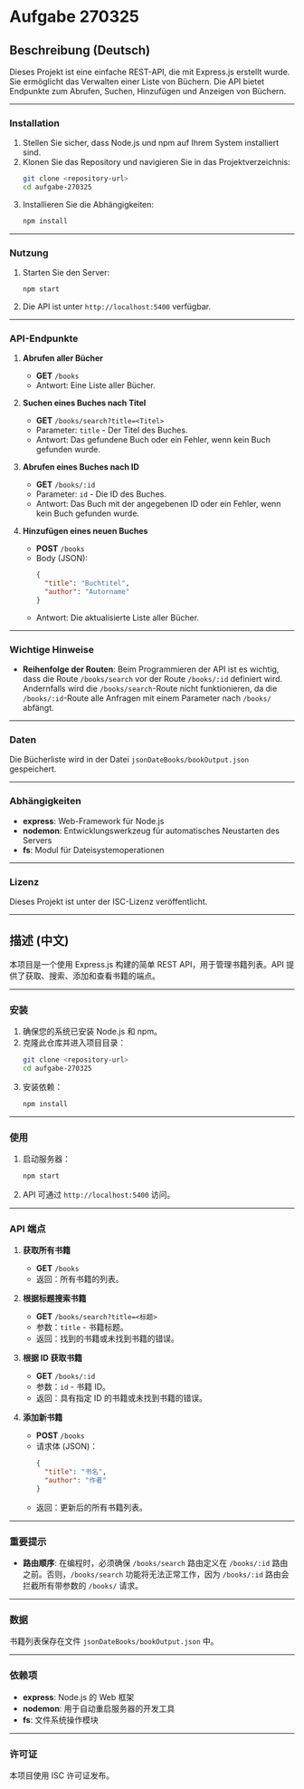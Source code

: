 # Aufgabe 270325

## Beschreibung (Deutsch)

Dieses Projekt ist eine einfache REST-API, die mit Express.js erstellt wurde. Sie ermöglicht das Verwalten einer Liste von Büchern. Die API bietet Endpunkte zum Abrufen, Suchen, Hinzufügen und Anzeigen von Büchern.

---

### Installation

1. Stellen Sie sicher, dass Node.js und npm auf Ihrem System installiert sind.
2. Klonen Sie das Repository und navigieren Sie in das Projektverzeichnis:
   ```bash
   git clone <repository-url>
   cd aufgabe-270325
   ```
3. Installieren Sie die Abhängigkeiten:
   ```bash
   npm install
   ```

---

### Nutzung

1. Starten Sie den Server:
   ```bash
   npm start
   ```
2. Die API ist unter `http://localhost:5400` verfügbar.

---

### API-Endpunkte

1. **Abrufen aller Bücher**
   - **GET** `/books`
   - Antwort: Eine Liste aller Bücher.

2. **Suchen eines Buches nach Titel**
   - **GET** `/books/search?title=<Titel>`
   - Parameter: `title` - Der Titel des Buches.
   - Antwort: Das gefundene Buch oder ein Fehler, wenn kein Buch gefunden wurde.

3. **Abrufen eines Buches nach ID**
   - **GET** `/books/:id`
   - Parameter: `id` - Die ID des Buches.
   - Antwort: Das Buch mit der angegebenen ID oder ein Fehler, wenn kein Buch gefunden wurde.

4. **Hinzufügen eines neuen Buches**
   - **POST** `/books`
   - Body (JSON):
     ```json
     {
       "title": "Buchtitel",
       "author": "Autorname"
     }
     ```
   - Antwort: Die aktualisierte Liste aller Bücher.

---

### Wichtige Hinweise

- **Reihenfolge der Routen**:
  Beim Programmieren der API ist es wichtig, dass die Route `/books/search` vor der Route `/books/:id` definiert wird. Andernfalls wird die `/books/search`-Route nicht funktionieren, da die `/books/:id`-Route alle Anfragen mit einem Parameter nach `/books/` abfängt.

---

### Daten

Die Bücherliste wird in der Datei `jsonDateBooks/bookOutput.json` gespeichert.

---

### Abhängigkeiten

- **express**: Web-Framework für Node.js
- **nodemon**: Entwicklungswerkzeug für automatisches Neustarten des Servers
- **fs**: Modul für Dateisystemoperationen

---

### Lizenz

Dieses Projekt ist unter der ISC-Lizenz veröffentlicht.

---

## 描述 (中文)

本项目是一个使用 Express.js 构建的简单 REST API，用于管理书籍列表。API 提供了获取、搜索、添加和查看书籍的端点。

---

### 安装

1. 确保您的系统已安装 Node.js 和 npm。
2. 克隆此仓库并进入项目目录：
   ```bash
   git clone <repository-url>
   cd aufgabe-270325
   ```
3. 安装依赖：
   ```bash
   npm install
   ```

---

### 使用

1. 启动服务器：
   ```bash
   npm start
   ```
2. API 可通过 `http://localhost:5400` 访问。

---

### API 端点

1. **获取所有书籍**
   - **GET** `/books`
   - 返回：所有书籍的列表。

2. **根据标题搜索书籍**
   - **GET** `/books/search?title=<标题>`
   - 参数：`title` - 书籍标题。
   - 返回：找到的书籍或未找到书籍的错误。

3. **根据 ID 获取书籍**
   - **GET** `/books/:id`
   - 参数：`id` - 书籍 ID。
   - 返回：具有指定 ID 的书籍或未找到书籍的错误。

4. **添加新书籍**
   - **POST** `/books`
   - 请求体 (JSON)：
     ```json
     {
       "title": "书名",
       "author": "作者"
     }
     ```
   - 返回：更新后的所有书籍列表。

---

### 重要提示

- **路由顺序**: 在编程时，必须确保 `/books/search` 路由定义在 `/books/:id` 路由之前。否则，`/books/search` 功能将无法正常工作，因为 `/books/:id` 路由会拦截所有带参数的 `/books/` 请求。

---

### 数据

书籍列表保存在文件 `jsonDateBooks/bookOutput.json` 中。

---

### 依赖项

- **express**: Node.js 的 Web 框架
- **nodemon**: 用于自动重启服务器的开发工具
- **fs**: 文件系统操作模块

---

### 许可证

本项目使用 ISC 许可证发布。
